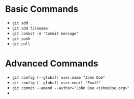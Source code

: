 # Basic Commands
- `git add .`
- `git add filename`
- `git commit -m "Commit message"`
- `git push`
- `git pull`

# Advanced Commands
- `git config (--global) user.name "John Doe"`
- `git config (--global) user.email "Email"`
- `git commit --amend --author="John Doe <john@doe.org>"`
- 